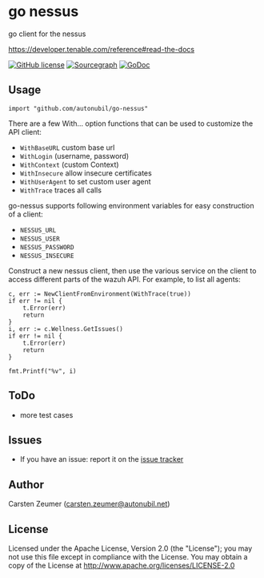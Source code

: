 # go nessus

go client for the nessus  

https://developer.tenable.com/reference#read-the-docs

[![GitHub license](https://img.shields.io/github/license/xanzy/go-gitlab.svg)](https://github.com/autonubil/go-nessus/blob/master/LICENSE)
[![Sourcegraph](https://sourcegraph.com/github.com/autonubil/go-nessus/-/badge.svg)](https://sourcegraph.com/github.com/autonubil/go-nessus?badge)
[![GoDoc](https://godoc.org/github.com/autonubil/go-nessus?status.svg)](https://godoc.org/github.com/autonubil/go-nessus)



## Usage

```
import "github.com/autonubil/go-nessus"
```


There are a few With... option functions that can be used to customize the API client:

- `WithBaseURL` custom base url
- `WithLogin` (username, password)
- `WithContext` (custom Context)
- `WithInsecure` allow insecure certificates
- `WithUserAgent` to set custom user agent
- `WithTrace` traces all calls

 go-nessus supports following environment variables for easy construction of a client:

- `NESSUS_URL`
- `NESSUS_USER`
- `NESSUS_PASSWORD`
- `NESSUS_INSECURE`



Construct a new nessus client, then use the various service on the client to access different parts of the wazuh API. For example, to list all agents:

```
c, err := NewClientFromEnvironment(WithTrace(true))
if err != nil {
    t.Error(err)
    return
}
i, err := c.Wellness.GetIssues()
if err != nil {
    t.Error(err)
    return
}

fmt.Printf("%v", i)
```

## ToDo

- more test cases

## Issues

- If you have an issue: report it on the [issue tracker](https://github.com/autonubil/go-nessus/issues)

## Author

Carsten Zeumer (<carsten.zeumer@autonubil.net>)

## License

Licensed under the Apache License, Version 2.0 (the "License"); you may not use this file except in compliance with the License. You may obtain a copy of the License at <http://www.apache.org/licenses/LICENSE-2.0>
